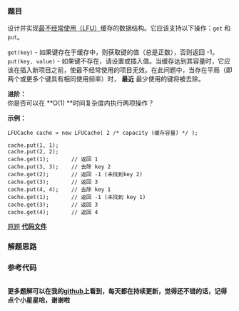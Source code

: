 ### 题目
设计并实现[最不经常使用（LFU）](https://baike.baidu.com/item/%E7%BC%93%E5%AD%98%E7%AE%97%E6%B3%95)缓存的数据结构。它应该支持以下操作：`get`
和 `put`。

`get(key)` \- 如果键存在于缓存中，则获取键的值（总是正数），否则返回 -1。  
`put(key, value)` \-
如果键不存在，请设置或插入值。当缓存达到其容量时，它应该在插入新项目之前，使最不经常使用的项目无效。在此问题中，当存在平局（即两个或更多个键具有相同使用频率）时，
**最近** 最少使用的键将被去除。

**进阶：**  
你是否可以在  **O(1)  **时间复杂度内执行两项操作？

**示例：**

    
    
    LFUCache cache = new LFUCache( 2 /* capacity (缓存容量) */ );
    
    cache.put(1, 1);
    cache.put(2, 2);
    cache.get(1);       // 返回 1
    cache.put(3, 3);    // 去除 key 2
    cache.get(2);       // 返回 -1 (未找到key 2)
    cache.get(3);       // 返回 3
    cache.put(4, 4);    // 去除 key 1
    cache.get(1);       // 返回 -1 (未找到 key 1)
    cache.get(3);       // 返回 3
    cache.get(4);       // 返回 4

[原题](https://leetcode-cn.com/problems/lfu-cache/)    **[代码文件]()**


### 解题思路




### 参考代码

```go


```




**更多题解可以在我的[github](https://github.com/LZH139/leetcode_Go)上看到，每天都在持续更新，觉得还不错的话，记得点个小星星哈，谢谢啦**
